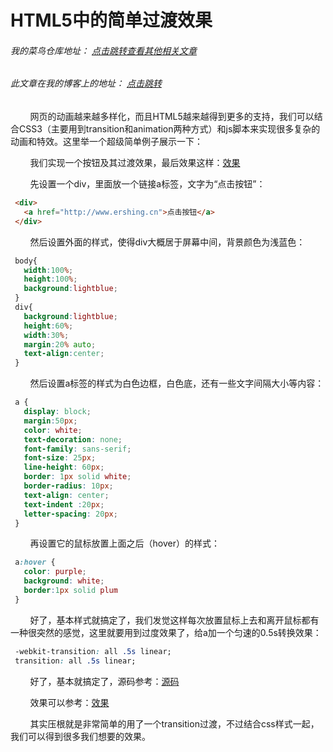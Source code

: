# HTML5中的简单过渡效果
###### 我的菜鸟仓库地址： [点击跳转查看其他相关文章](https://github.com/ershing/RookieAngle "菜鸟仓库")
###### 此文章在我的博客上的地址： [点击跳转](http://www.ershing.cn/easy-transition/ "点击我")

        网页的动画越来越多样化，而且HTML5越来越得到更多的支持，我们可以结合CSS3（主要用到transition和animation两种方式）和js脚本来实现很多复杂的动画和特效。这里举一个超级简单例子展示一下：

        我们实现一个按钮及其过渡效果，最后效果这样：[效果](http://www.ershing.cn/example/button.html)

        先设置一个div，里面放一个链接a标签，文字为“点击按钮”：
```html
 <div>
   <a href="http://www.ershing.cn">点击按钮</a>
 </div>
 ```
        然后设置外面的样式，使得div大概居于屏幕中间，背景颜色为浅蓝色：
```css
 body{
   width:100%;
   height:100%;
   background:lightblue;
 }
 div{
   background:lightblue;
   height:60%;
   width:30%;
   margin:20% auto;
   text-align:center;
 }
 ```
        然后设置a标签的样式为白色边框，白色底，还有一些文字间隔大小等内容：
```css
 a {
   display: block;
   margin:50px;
   color: white;
   text-decoration: none;
   font-family: sans-serif;
   font-size: 25px;
   line-height: 60px;
   border: 1px solid white;
   border-radius: 10px;
   text-align: center;
   text-indent :20px;
   letter-spacing: 20px;
 }
 ```
        再设置它的鼠标放置上面之后（hover）的样式：
```css
 a:hover {
   color: purple;
   background: white;
   border:1px solid plum
 }
 ```
        好了，基本样式就搞定了，我们发觉这样每次放置鼠标上去和离开鼠标都有一种很突然的感觉，这里就要用到过度效果了，给a加一个匀速的0.5s转换效果：
```css
 -webkit-transition: all .5s linear;
 transition: all .5s linear;
 ```
        好了，基本就搞定了，源码参考：[源码](https://github.com/ershing/RookieAngle/blob/master/WebFront/button.html)

        效果可以参考：[效果](http://www.ershing.cn/example/button.html)

        其实压根就是非常简单的用了一个transition过渡，不过结合css样式一起，我们可以得到很多我们想要的效果。

